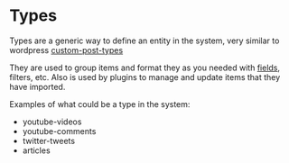 # Types

Types are a generic way to define an entity in the system, very similar to wordpress [custom-post-types](https://wordpress.org/support/article/post-types/)

They are used to group items and format they as you needed with [fields](/types/fields.md), filters, etc. Also is used by plugins to manage and update items that they have imported.

Examples of what could be a type in the system:

-   youtube-videos
-   youtube-comments
-   twitter-tweets
-   articles
